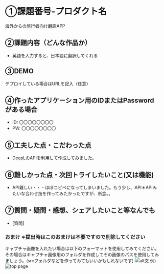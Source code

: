 # ①課題番号-プロダクト名
 
 海外からの旅行者向け翻訳APP

## ②課題内容（どんな作品か）

- 英語を入力すると、日本語に翻訳してくれる


## ③DEMO

デプロイしている場合はURLを記入（任意）

## ④作ったアプリケーション用のIDまたはPasswordがある場合

- ID: 〇〇〇〇〇〇〇〇
- PW: 〇〇〇〇〇〇〇〇

## ⑤工夫した点・こだわった点

- DeepLのAPIを利用して作成してみました。

## ⑥難しかった点・次回トライしたいこと(又は機能)

- API難しい・・・ほぼコピペになってしまいました。もう少し、API＊APIみたいな合わせ技を作ってみたかったですが、断念。。

## ⑦質問・疑問・感想、シェアしたいこと等なんでも

- [質問]

### おまけ ※提出時はこのおまけは不要ですので削除してください

キャプチャ画像を入れたい場合は以下のフォーマットを使用してみてください。その場合はキャプチャ画像用のフォルダを作成してその画像のパスを使用してみましょう。(srcフォルダなどを作ってみてもいいかもしれないです)
![alt文](画像URL)
例)
![top page](./src/capture1.png)
